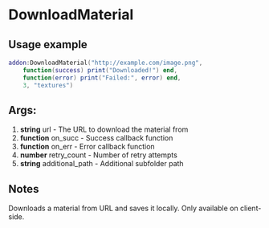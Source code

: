 # DownloadMaterial

## Usage example
```lua
addon:DownloadMaterial("http://example.com/image.png", 
    function(success) print("Downloaded!") end,
    function(error) print("Failed:", error) end,
    3, "textures")
```

## Args:
1. **string** url - The URL to download the material from
2. **function** on_succ - Success callback function
3. **function** on_err - Error callback function
4. **number** retry_count - Number of retry attempts
5. **string** additional_path - Additional subfolder path

## Notes
Downloads a material from URL and saves it locally. Only available on client-side.
